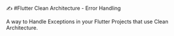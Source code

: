 :writing_hand: #Flutter Clean Architecture - Error Handling 

A way to Handle Exceptions in your Flutter Projects that use Clean Architecture.

